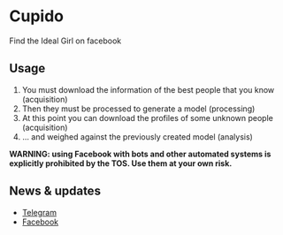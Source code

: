 # Cupido
Find the Ideal Girl on facebook

## Usage

1. You must download the information of the best people that you know (acquisition)
2. Then they must be processed to generate a model (processing)
3. At this point you can download the profiles of some unknown people (acquisition)
4. ... and weighed against the previously created model (analysis)

__WARNING: using Facebook with bots and other automated systems
is explicitly prohibited by the TOS. Use them at your own risk.__

## News & updates

 * [Telegram](https://telegram.me/matteoalessiocarrara) 
 * [Facebook](https://www.facebook.com/matteoalessiocarrara)

